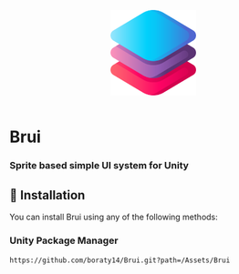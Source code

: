 <div style="display: flex; justify-content: center;">

<p>
  <img src="Assets\Brui\Editor\Icons\layers.png" width="150">
</p>
</div>

# Brui
### Sprite based simple UI system for Unity

## 💾 Installation
You can install Brui using any of the following methods:

### Unity Package Manager
```
https://github.com/boraty14/Brui.git?path=/Assets/Brui
```